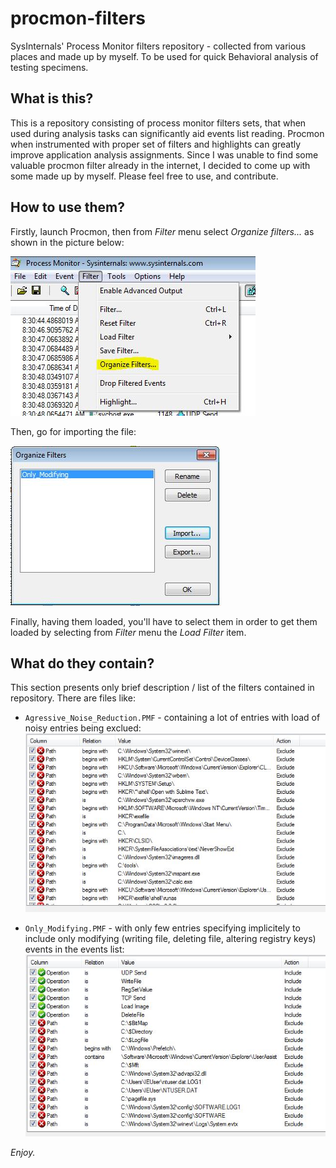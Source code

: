 # procmon-filters

SysInternals' Process Monitor filters repository - collected from various places and made up by myself. To be used for quick Behavioral analysis of testing specimens.


## What is this?

This is a repository consisting of process monitor filters sets, that when used during analysis tasks can significantly aid events list reading. Procmon when instrumented with proper set of filters and highlights can greatly improve application analysis assignments. Since I was unable to find some valuable procmon filter already in the internet, I decided to come up with some made up by myself.
Please feel free to use, and contribute.


## How to use them?

Firstly, launch Procmon, then from *Filter* menu select *Organize filters...* as shown in the picture below:

![Organize Filters](imgs/1.JPG)


Then, go for importing the file:

![Import filters](imgs/2.JPG)

Finally, having them loaded, you'll have to select them in order to get them loaded by selecting from *Filter* menu the *Load Filter* item.


## What do they contain?

This section presents only brief description / list of the filters contained in repository. There are files like:

* `Agressive_Noise_Reduction.PMF` - containing a lot of entries with load of noisy entries being exclued:
![Agressive_Noise_Reduction](imgs/agressive.JPG)

* `Only_Modifying.PMF` - with only few entries specifying implicitely to include only modifying (writing file, deleting file, altering registry keys) events in the events list:
![Only_Modyfing](imgs/only-modyfing.JPG)


*Enjoy.*